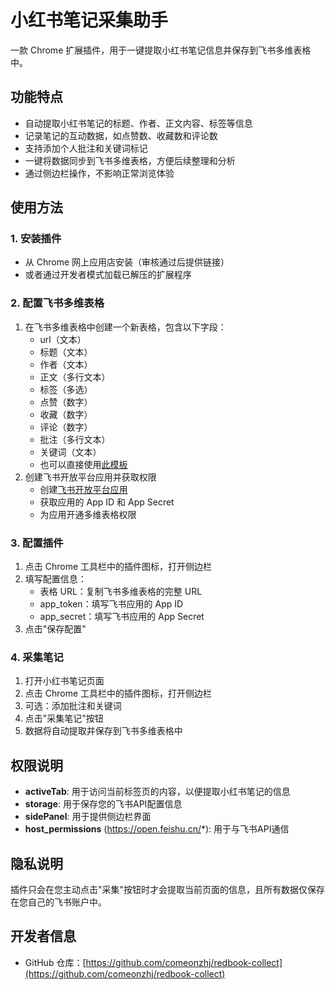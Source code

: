# 小红书笔记采集助手

一款 Chrome 扩展插件，用于一键提取小红书笔记信息并保存到飞书多维表格中。

## 功能特点

- 自动提取小红书笔记的标题、作者、正文内容、标签等信息
- 记录笔记的互动数据，如点赞数、收藏数和评论数
- 支持添加个人批注和关键词标记
- 一键将数据同步到飞书多维表格，方便后续整理和分析
- 通过侧边栏操作，不影响正常浏览体验

## 使用方法

### 1. 安装插件

- 从 Chrome 网上应用店安装（审核通过后提供链接）
- 或者通过开发者模式加载已解压的扩展程序

### 2. 配置飞书多维表格

1. 在飞书多维表格中创建一个新表格，包含以下字段：
   - url（文本）
   - 标题（文本）
   - 作者（文本）
   - 正文（多行文本）
   - 标签（多选）
   - 点赞（数字）
   - 收藏（数字）
   - 评论（数字）
   - 批注（多行文本）
   - 关键词（文本）
   - 也可以直接使用[此模板](https://bytesmore.feishu.cn/base/RQ4ibDZEpaG3ZIsfcMCcrJYZn0b)
2. 创建飞书开放平台应用并获取权限
   - 创建[飞书开放平台应用](https://open.feishu.cn/app)
   - 获取应用的 App ID 和 App Secret
   - 为应用开通多维表格权限

### 3. 配置插件

1. 点击 Chrome 工具栏中的插件图标，打开侧边栏
2. 填写配置信息：
   - 表格 URL：复制飞书多维表格的完整 URL
   - app_token：填写飞书应用的 App ID
   - app_secret：填写飞书应用的 App Secret
3. 点击"保存配置"

### 4. 采集笔记

1. 打开小红书笔记页面
2. 点击 Chrome 工具栏中的插件图标，打开侧边栏
3. 可选：添加批注和关键词
4. 点击"采集笔记"按钮
5. 数据将自动提取并保存到飞书多维表格中

## 权限说明

- **activeTab**: 用于访问当前标签页的内容，以便提取小红书笔记的信息
- **storage**: 用于保存您的飞书API配置信息
- **sidePanel**: 用于提供侧边栏界面
- **host_permissions** (https://open.feishu.cn/*): 用于与飞书API通信

## 隐私说明

插件只会在您主动点击"采集"按钮时才会提取当前页面的信息，且所有数据仅保存在您自己的飞书账户中。

## 开发者信息

- GitHub 仓库：[https://github.com/comeonzhj/redbook-collect](https://github.com/comeonzhj/redbook-collect)

